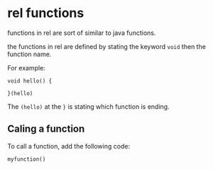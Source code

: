 # rel functions

functions in rel are sort of similar to java functions.

the functions in rel are defined by stating the keyword `void` then the function name.

For example:

```
void hello() {

}(hello)
```

The `(hello)` at the `}` is stating which function is ending.

## Caling a function

To call a function, add the following code:

`myfunction()`